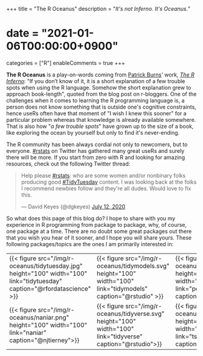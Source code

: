 +++
title = "The R Oceanus"
description = "_It's not Inferno. It's Oceanus._"
# date = "2021-01-06T00:00:00+0900"
categories = ["R"]
enableComments = true
+++

**The R Oceanus** is a play-on-words coming from [Patrick Burns](https://twitter.com/burnsstat)' work, [_The R Inferno_](https://www.r-bloggers.com/2011/05/the-r-inferno-revised/): "If you don’t know of it, it is a short explanation of a few trouble spots when using the R language. Somehow the short explanation grew to approach book-length", quoted from the blog post on r-bloggers. One of the challenges when it comes to learning the R programming language is, a person does not know something that is outside one's cognitive constraints, hence useRs often have that moment of "I wish I knew this sooner" for a particular problem whereas that knowledge is already available somewhere. That is also how "_a few trouble spots_" have grown up to the size of a book, like exploring the ocean by yourself but only to find it's never-ending.

The R community has been always cordial not only to newcomers, but to everyone. [#rstats](https://twitter.com/hashtag/rstats) on Twitter has gathered many great useRs and surely there will be more. If you start from zero with R and looking for amazing resources, check out the following Twitter thread:

<blockquote class="twitter-tweet"><p lang="en" dir="ltr">Help please <a href="https://twitter.com/hashtag/rstats?src=hash&amp;ref_src=twsrc%5Etfw">#rstats</a>: who are some women and/or nonbinary folks producing good <a href="https://twitter.com/hashtag/TidyTuesday?src=hash&amp;ref_src=twsrc%5Etfw">#TidyTuesday</a> content. I was looking back at the folks I recommend newbies follow and they&#39;re all dudes. Would love to fix this.</p>&mdash; David Keyes (@dgkeyes) <a href="https://twitter.com/dgkeyes/status/1282450260011302912?ref_src=twsrc%5Etfw">July 12, 2020</a></blockquote> <script async src="https://platform.twitter.com/widgets.js" charset="utf-8"></script>

So what does this page of this blog do? I hope to share with you my experience in R programming from package to package, why, of course, one package at a time. There are no doubt some great packages out there that you wish you hear of it sooner, and I hope you will share yours. These following packages/topics are the ones I am primarily interested in:

<table>
  <tr>
    <td>{{< figure src="/img/r-oceanus/tidytuesday.jpg" height="100" width="100" link="tidytuesday" caption="@rfordatascience" >}}</td>
    <td>{{< figure src="/img/r-oceanus/tidymodels.svg" height="100" width="100" link="tidymodels" caption="@rstudio" >}}</td>
    <td>{{< figure src="/img/r-oceanus/polite.png" height="100" width="100" link="polite" caption="@dmi3kno">}}</td>
  </tr>
  <tr>
    <td>{{< figure src="/img/r-oceanus/naniar.png" height="100" width="100" link="naniar" caption="@njtierney">}}</td>
    <td>{{< figure src="/img/r-oceanus/tidyverse.svg" height="100" width="100" link="tidyverse" caption="@rstudio">}}</td>
    <td>{{< figure src="/img/r-oceanus/tsibble.png" height="100" width="100" link="tsibble" caption="@tidyverts">}}</td>
  </tr>
</table>
